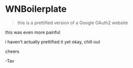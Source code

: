 # WNBoilerplate

>this is a prettified version of a Google OAuth2 website

this was even more painful

i haven't actually prettified it yet okay, chill out

cheers

-Tav

